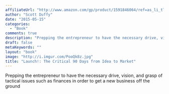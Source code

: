 ```yaml
---
affiliateUrl: "http://www.amazon.com/gp/product/1591846064/ref=as_li_tl?ie=UTF8&camp=1789&creative=390957&creativeASIN=1591846064&linkCode=as2&tag=jaktre-20&linkId=NKY2XWCAKW3KPASW"
author: "Scott Duffy"
date: "2015-05-15"
categories:
  - "Book"
comments: true
description: "Prepping the entrepreneur to have the necessary drive, vision, and grasp of tactical issues such as finances in order to get a new business off the gr"
draft: false
metaKeywords: ""
layout: "book"
image: "http://i.imgur.com/PooQk8z.jpg"
title: "Launch!: The Critical 90 Days from Idea to Market"
---
```


Prepping the entrepreneur to have the necessary drive, vision, and grasp of tactical issues such as finances in order to get a new business off the ground
